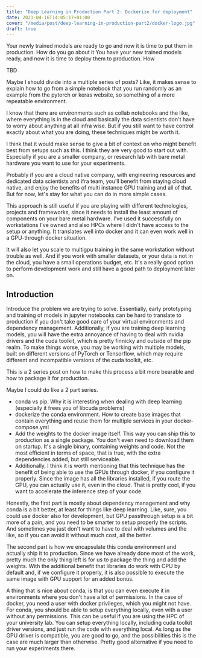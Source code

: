 ```yaml
---
title: "Deep Learning in Production Part 2: Dockerize for deployment"
date: 2021-04-16T14:05:17+01:00
cover: "/media/post/deep-learning-in-production-part2/docker-logo.jpg"
draft: true
---
```


Your newly trained models are ready to go and now it is time to put them in production. How do you go about it
You have your new trained models ready, and now it is time to deploy them to production. How

<!--more-->

TBD

Maybe I should divide into a multiple series of posts? Like, it makes sense to explain how to go from a simple notebook that you run randomly as an example from the pytorch or keras website, so something of a more repeatable environment.

I know that there are environments such as collab notebooks and the like, where everything is in the cloud and basically the data scientists don't have to worry about anything at all infra wise. But if you still want to have control exactly about what you are doing, these techniques might be worth it.

I think that it would make sense to give a bit of context on who might benefit best from setups such as this. I think they are very good to start out with. Especially if you are a smaller company, or research lab with bare metal hardware you want to use for your experiments.

Probably if you are a cloud native company, with engineering resources and dedicated data scientists and ifra team, you'll benefit from staying cloud native, and enjoy the benefits of multi instance GPU training and all of that. But for now, let's stay for what you can do in more simple cases.

This approach is still useful if you are playing with different technologies, projects and frameworks, since it needs to install the least amount of components on your bare metal hardware. I've used it successfully on workstations I've owned and also HPCs where I didn't have access to the setup or anything. It translates well into docker and it can even work well in a GPU-through docker situation.

It will also let you scale to multigpu training in the same workstation without trouble as well. And if you work with smaller datasets, or your data is not in the cloud, you have a small operations budget, etc. It's a really good option to perform development work and still have a good path to deployment later on.

## Introduction
Introduce the problem we are trying to solve. Essentially, early prototyping and training of models in jupyter notebooks can be hard to translate to production if you don't take good care of your virtual environments and dependency management. Additionally, if you are training deep learning models, you will have the extra annoyance of having to deal with nvidia drivers and the cuda toolkit, which is pretty finnicky and outside of the pip realm. To make things worse, you may be working with multiple models, built on different versions of PyTorch or Tensorflow, which may require different and incompatible versions of the cuda toolkit, etc.

This is a 2 series post on how to make this process a bit more bearable and how to package it for production.

Maybe I could do like a 2 part series.

- conda vs pip. Why it is interesting when dealing with deep learning (especially it frees you of libcuda problems)
- dockerize the conda environment. How to create base images that contain everything and reuse them for multiple services in your docker-compose.yml
- Add the weights to the docker image itself. This way you can ship this to production as a single package. You don't even need to download them on startup. It's a single binary, containing weights and code. Not the most efficient in terms of space, that is true, with the extra dependencies added, but still serviceable.
- Additionally, I think it is worth mentioning that this technique has the benefit of being able to use the GPUs through docker, if you configure it properly. Since the image has all the libraries installed, if you route the GPU, you can actually use it, even in the cloud. That is pretty cool, if you want to accelerate the inference step of your code.

Honestly, the first part is mostly about dependency management and why conda is a bit better, at least for things like deep learning. Like, sure, you could use docker also for development, but GPU passthrough setup is a bit more of a pain, and you need to be smarter to setup properly the scripts. And sometimes you just don't want to have to deal with volumes and the like, so if you can avoid it without much cost, all the better.

The second part is how we encapsulate this conda environment and actually ship it to production. Since we have already done most of the work, pretty much the only thing left is for us to package the thing and add the weights. With the additional benefit that libraries do work with CPU by default and, if we configure it properly, it is also possible to execute the same image with GPU support for an added bonus.

A thing that is nice about conda, is that you can even execute it in environments where you don't have a lot of permissions. In the case of docker, you need a user with docker privileges, which you might not have. For conda, you should be able to setup everything locally, even with a user without any permissions. This can be useful if you are using the HPC of your university lab. You can setup everything locally, including cuda toolkit driver versions, and just run the code with everything local. As long as the GPU driver is compatible, you are good to go, and the possibilities this is the case are much larger than otherwise. Pretty good alternative if you need to run your experiments there.

